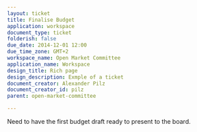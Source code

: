 ```yaml
---
layout: ticket
title: Finalise Budget
application: workspace
document_type: ticket
folderish: false
due_date: 2014-12-01 12:00
due_time_zone: GMT+2
workspace_name: Open Market Committee
application_name: Workspace
design_title: Rich page
design_description: Exmple of a ticket
document_creator: Alexander Pilz
document_creator_id: pilz
parent: open-market-committee

---
```


Need to have the first budget draft ready to present to the board.
